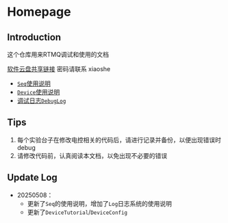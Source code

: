 # Homepage

## Introduction

这个仓库用来RTMQ调试和使用的文档

[软件云盘共享链接](https://cloud.tsinghua.edu.cn/d/0f2bbf86cec247ca9621/)
密码请联系 xiaoshe

- [`Seq`使用说明](SeqTutorial.md)
- [`Device`使用说明](DeviceTutorial.md)
- [调试日志`DebugLog`](DebugLog.md)

## Tips
1. 每个实验台子在修改电控相关的代码后，请进行记录并备份，以便出现错误时debug
2. 请修改代码前，认真阅读本文档，以免出现不必要的错误

## Update Log
- 20250508：
  - 更新了`Seq`的使用说明，增加了`Log`日志系统的使用说明
  - 更新了`DeviceTutorial`/`DeviceConfig`

